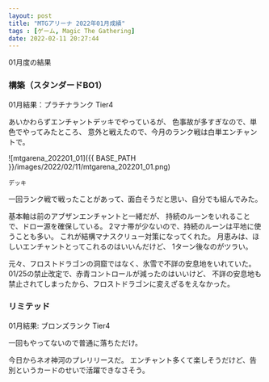 ```yaml
---
layout: post
title: "MTGアリーナ 2022年01月成績"
tags : [ゲーム, Magic The Gathering]
date: 2022-02-11 20:27:44
---
```




01月度の結果

### 構築（スタンダードBO1）


01月結果：プラチナランク Tier4

あいかわらずエンチャントデッキでやっているが、
色事故が多すぎなので、単色でやってみたところ、
意外と戦えたので、今月のランク戦は白単エンチャントで。


![mtgarena_202201_01]({{ BASE_PATH }}/images/2022/02/11/mtgarena_202201_01.png)


```
デッキ

```

一回ランク戦で戦ったことがあって、面白そうだと思い、自分でも組んでみた。


基本軸は前のアブザンエンチャントと一緒だが、
持続のルーンをいれることで、ドロー源を確保している。
2マナ帯が少ないので、持続のルーンは平地に使うことも多い。
これが結構マナスクリュー対策になってくれた。
月恵みは、ほしいエンチャントとってこれるのはいいんだけど、
1ターン後なのがツラい。

元々、フロストドラゴンの洞窟ではなく、氷雪で不詳の安息地をいれていた。
01/25の禁止改定で、赤青コントロールが減ったのはいいけど、
不詳の安息地も禁止されてしまったから、フロストドラゴンに変えざるをえなかった。





### リミテッド


01月結果: ブロンズランク Tier4

一回もやってないので普通に落ちただけ。








今日からネオ神河のプレリリースだ。
エンチャント多くて楽しそうだけど、告別というカードのせいで活躍できなさそう。







